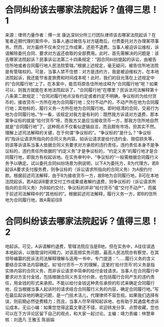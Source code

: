 # 合同纠纷该去哪家法院起诉？值得三思！1

来源：律师力量作者：傅一龙 康达深圳分所三行团队律师该去哪家法院起诉？在笔者近期代理的案件中，当事人通过微信与对方磋商后，付费委托对方办理某项事务。然而，对方最终不仅未交付工作成果，还拒不退费。当事人被迫诉讼维权，诉请解除委托合同、要求对方返还收取的全部费用。此时，首先需解决的问题是：该去哪家法院起诉？民事诉讼法第二十四条规定：“因合同纠纷提起的诉讼，由被告住所地或者合同履行地人民法院管辖。”根据上述规定，毫无疑问，被告住所地法院是有管辖权的。可是，当事人禁不住想：对方是违约方，我是被迫维权方，在本地法院起诉，我还能节省差旅费和时间成本呢！此时，我们的目光落在上述规定中的“合同履行地”上了。在本案中，能否将原告住所地诠释为“合同履行地”呢？如果可以，则我方就能在本地法院起诉了。“合同履行地”在哪里？民诉法司法解释第十八条第二款规定：“合同对履行地点没有约定或者约定不明确，争议标的为给付货币的，接收货币一方所在地为合同履行地；交付不动产的，不动产所在地为合同履行地；其他标的，履行义务一方所在地为合同履行地。即时结清的合同，交易行为地为合同履行地。”乍一看，该规定对我方是有利的：既然我方诉请对方退费，那本案争议标的就是“给付货币”呀，而我方又是应当接收货币一方，那我方住所地自然就是“合同履行地”了。这种观点不仅看似逻辑自洽，而且颇有市场，但其实不然。理解上述司法解释的关键，在于何谓“争议标的”。“争议标的”是什么？“争议标的”指诉讼请求所指向的合同义务内容。如诉讼请求是给付违约金、赔偿损失等，则该等诉请系当事人依据合同义务要求对方承担的违约责任。违约责任本身不是争议标的，违约责任所依据的“约定义务”才是争议标的，“约定义务”的履行地才是合同履行地，即我方有权起诉地。在实务审判中，“争议标的”一般需根据合同履行义务予以确定。试以委托合同纠纷场景为例说明，以下A为委托方，B为代理方。若B起诉A要求支付服务费，则争议标的（诉讼请求所指向的合同义务）为A按约付款。根据前述司法解释，由于B为接收货币一方，故B地为合同履行地，B可在本地法院起诉。若A起诉B要求交付工作成果或者解约退费，则争议标的（诉讼请求所指向的合同义务）为B如约交付，争议标的并非“给付货币”或“交付不动产”，而属于前述司法解释中的“其他标的”。根据前述司法解释，履行义务一方，即B的住所地为合同履行地，故A需前往B

# 合同纠纷该去哪家法院起诉？值得三思！2

地起诉。可见，A诉请解约退费，管辖法院应当是B地，但在实务中，A往往误选本地起诉，以致耽误时间精力。对该高频实务问题，最高人民法院亦有察觉，在其领导编纂的民诉法司法解释理解与适用一书中，专门提道：“……履行义务的含义要结合实体法内容确定。如‘给付货币一方’的理解，这里的‘给付货币’的义务是指实体内容的合同义务，而非诉讼请求中简单的给付金钱请求。当事人在合同履行中要求对方支付金钱，包括根据合同义务支付价款，也包括履行合同产生的违约责任，用金钱的形式来承担。不能以给付金钱这种责任承担的形式来确定合同履行地，应当根据当事人起诉时的请求结合合同履行义务的内容，确定合同履行地。”写在最后起诉地的确定问题，是一门技术活儿，代理律师不容忽视。如果我们选择有误，则前期必然徒费精力；而且，当事人尽早得知起诉地，也有助于其通盘考虑诉讼成本。无讼小编：如果您觉得这篇文章还不错，欢迎转发分享、点赞收藏，您也可以在下方评论区留下自己的观点，和大家一起讨论。主编：靖力责编：林慧审核：刘逸凡 王雅玉 陈丽娟

